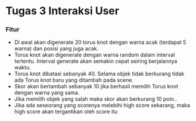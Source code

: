 # Tugas 3 Interaksi User

### Fitur
- Di awal akan digenerate 20 torus knot dengan warna acak (terdapat 5 warna) dan posisi yang juga acak.
- Torus knot akan digenerate dengan warna random dalam interval tertentu. Interval generate akan semakin cepat seiring berjalannya waktu.
- Torus knot dibatasi sebanyak 40. Selama objek tidak berkurang tidak ada Torus knot baru yang ditambah pada scene.
- Skor akan bertambah sebanyak 10 jika berhasil memilih Torus knot dengan warna yang sama.
- Jika memilih objek yang salah maka skor akan berkurang 10 poin..
- Jika ada seseorang yang scorenya melebihi high score sekarang, maka high score akan tergantikan oleh score itu